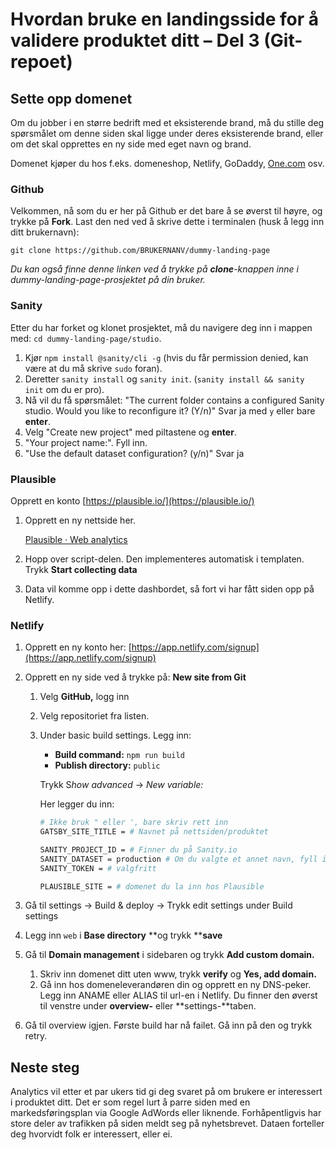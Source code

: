 # Hvordan bruke en landingsside for å validere produktet ditt – Del 3 (Git-repoet)

## Sette opp domenet

Om du jobber i en større bedrift med et eksisterende brand, må du stille deg spørsmålet om denne siden skal ligge under deres eksisterende brand, eller om det skal opprettes en ny side med eget navn og brand.

Domenet kjøper du hos f.eks. domeneshop, Netlify, GoDaddy, [One.com](http://one.com) osv.

### Github

Velkommen, nå som du er her på Github er det bare å se øverst til høyre, og trykke på **Fork**.
Last den ned ved å skrive dette i terminalen (husk å legg inn ditt brukernavn):

```
git clone https://github.com/BRUKERNANV/dummy-landing-page
```

*Du kan også finne denne linken ved å trykke på **clone**-knappen inne i dummy-landing-page-prosjektet på din bruker.*

### Sanity

Etter du har forket og klonet prosjektet, må du navigere deg inn i mappen med: `cd dummy-landing-page/studio`.

1. Kjør `npm install @sanity/cli -g` (hvis du får permission denied, kan være at du må skrive `sudo` foran).
2. Deretter `sanity install` og `sanity init`. (`sanity install && sanity init` om du er pro).
3. Nå vil du få spørsmålet: "The current folder contains a configured Sanity studio. Would you like to reconfigure it? (Y/n)" Svar ja med `y` eller bare **enter**.
4. Velg "Create new project" med piltastene og **enter**.
5. "Your project name:". Fyll inn.
6. "Use the default dataset configuration? (y/n)" Svar ja 

### Plausible

Opprett en konto [https://plausible.io/](https://plausible.io/)

1. Opprett en ny nettside her.

    [Plausible · Web analytics](https://plausible.io/register)

2. Hopp over script-delen. Den implementeres automatisk i templaten. Trykk **Start collecting data**
3. Data vil komme opp i dette dashbordet, så fort vi har fått siden opp på Netlify.

### Netlify

1. Opprett en ny konto her: [https://app.netlify.com/signup](https://app.netlify.com/signup)
2. Opprett en ny side ved å trykke på: **New site from Git**

    1. Velg **GitHub,** logg inn
    2. Velg repositoriet fra listen.
    3. Under basic build settings. Legg inn:
        - **Build command:** `npm run build`
        - **Publish directory:** `public`

        Trykk S*how advanced* → *New variable:*

        Her legger du inn:

        ```bash
        # Ikke bruk " eller ', bare skriv rett inn
        GATSBY_SITE_TITLE = # Navnet på nettsiden/produktet

        SANITY_PROJECT_ID = # Finner du på Sanity.io
        SANITY_DATASET = production # Om du valgte et annet navn, fyll inn det
        SANITY_TOKEN = # valgfritt

        PLAUSIBLE_SITE = # domenet du la inn hos Plausible
        ```

3. Gå til settings → Build & deploy → Trykk edit settings under Build settings
4. Legg inn `web` i **Base directory** **og trykk ****save**
5. Gå til **Domain management** i sidebaren og trykk **Add custom domain.**
    1. Skriv inn domenet ditt uten www, trykk **verify** og **Yes, add domain.**
    2. Gå inn hos domeneleverandøren din og opprett en ny DNS-peker. Legg inn ANAME eller ALIAS til url-en i Netlify. Du finner den øverst til venstre under **overview-** eller **settings-**taben.
6. Gå til overview igjen. Første build har nå failet. Gå inn på den og trykk retry.

## Neste steg

Analytics vil etter et par ukers tid gi deg svaret på om brukere er interessert i produktet ditt. Det er som regel lurt å parre siden med en markedsføringsplan via Google AdWords eller liknende. Forhåpentligvis har store deler av trafikken på siden meldt seg på nyhetsbrevet. Dataen forteller deg hvorvidt folk er interessert, eller ei. 
